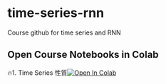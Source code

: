 # time-series-rnn
Course github for time series and RNN

## Open Course Notebooks in Colab
🔥1. Time Series 性質[![Open In Colab](https://colab.research.google.com/assets/colab-badge.svg)](https://colab.research.google.com/github/ShuYuHuang/time-series-rnn/blob/main/1_Time_Series_Traits.ipynb)